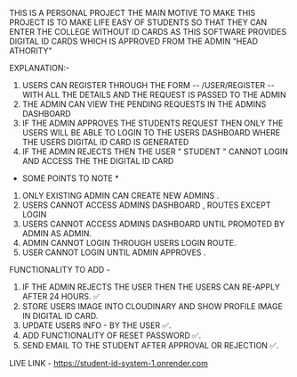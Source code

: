 THIS IS A PERSONAL PROJECT THE MAIN MOTIVE TO MAKE THIS PROJECT IS TO MAKE LIFE EASY OF STUDENTS SO THAT THEY CAN ENTER THE COLLEGE WITHOUT ID CARDS AS THIS SOFTWARE PROVIDES DIGITAL ID CARDS WHICH IS APPROVED FROM THE ADMIN "HEAD ATHORITY"

EXPLANATION:-

1. USERS CAN REGISTER THROUGH THE FORM -- /USER/REGISTER -- WITH ALL THE DETAILS AND THE REQUEST IS PASSED TO THE ADMIN
2. THE ADMIN CAN VIEW THE PENDING REQUESTS IN THE ADMINS DASHBOARD
3. IF THE ADMIN APPROVES THE STUDENTS REQUEST THEN ONLY THE USERS WILL BE ABLE TO LOGIN TO THE USERS DASHBOARD WHERE THE USERS DIGITAL ID CARD IS GENERATED
4. IF THE ADMIN REJECTS THEN THE USER " STUDENT " CANNOT LOGIN AND ACCESS THE THE DIGITAL ID CARD

- SOME POINTS TO NOTE \*

1. ONLY EXISTING ADMIN CAN CREATE NEW ADMINS .
2. USERS CANNOT ACCESS ADMINS DASHBOARD , ROUTES EXCEPT LOGIN
3. USERS CANNOT ACCESS ADMINS DASHBOARD UNTIL PROMOTED BY ADMIN AS ADMIN.
4. ADMIN CANNOT LOGIN THROUGH USERS LOGIN ROUTE.
5. USER CANNOT LOGIN UNTIL ADMIN APPROVES .

FUNCTIONALITY TO ADD -

1. IF THE ADMIN REJECTS THE USER THEN THE USERS CAN RE-APPLY AFTER 24 HOURS. ✅
2. STORE USERS IMAGE INTO CLOUDINARY AND SHOW PROFILE IMAGE IN DIGITAL ID CARD.
3. UPDATE USERS INFO - BY THE USER ✅.
4. ADD FUNCTIONALITY OF RESET PASSWORD ✅.
5. SEND EMAIL TO THE STUDENT AFTER APPROVAL OR REJECTION ✅.

LIVE LINK - https://student-id-system-1.onrender.com
